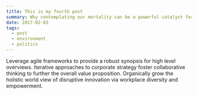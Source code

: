 ```yaml
---
title: This is my fourth post
summary: Why contemplating our mortality can be a powerful catalyst for change
date: 2017-02-03
tags:
  - post
  - environment
  - politics
---
```

Leverage agile frameworks to provide a robust synopsis for high level overviews. Iterative approaches to corporate strategy foster collaborative thinking to further the overall value proposition. Organically grow the holistic world view of disruptive innovation via workplace diversity and empowerment.
